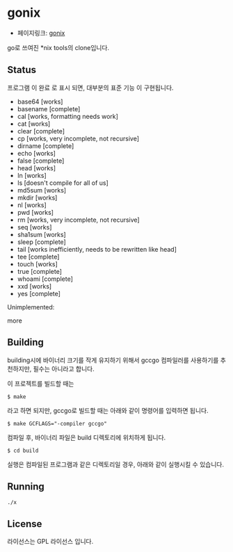 # gonix
- 페이지링크: [gonix](https://github.com/polegone/gonix)


go로 쓰여진 *nix tools의 clone입니다. 

## Status

프로그램 이 완료 로 표시 되면, 대부분의 표준 기능 이 구현됩니다. 

- base64 [works]
- basename [complete]
- cal [works, formatting needs work]
- cat [works]
- clear [complete]
- cp [works, very incomplete, not recursive]
- dirname [complete]
- echo [works]
- false [complete]
- head [works]
- ln [works]
- ls [doesn't compile for all of us]
- md5sum [works]
- mkdir [works]
- nl [works]
- pwd [works]
- rm [works, very incomplete, not recursive]
- seq [works]
- sha1sum [works]
- sleep [complete]
- tail [works inefficiently, needs to be rewritten like head]
- tee [complete]
- touch [works]
- true [complete]
- whoami [complete]
- xxd [works]
- yes [complete]

Unimplemented:

more

## Building 

building시에 바이너리 크기를 작게 유지하기 위해서 gccgo 컴파일러를 사용하기를 추천하지만, 필수는 아니라고 합니다. 

이 프로젝트를 빌드할 때는 

```
$ make
```

라고 하면 되지만, gccgo로 빌드할 때는 아래와 같이 명령어를 입력하면 됩니다. 

```
$ make GCFLAGS="-compiler gccgo"
```

컴파일 후, 바이너리 파일은 build 디렉토리에 위치하게 됩니다. 

```
$ cd build
```
실행은 컴파일된 프로그램과 같은 디렉토리일 경우, 아래와 같이 실행시킬 수 있습니다.  

## Running

```
./x
```
## License

라이선스는 GPL 라이선스 입니다. 